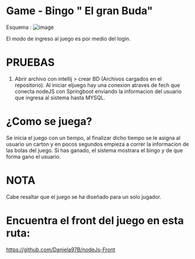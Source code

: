 # Game - Bingo " El gran Buda"

Esquema :
![image](https://user-images.githubusercontent.com/94015994/170914325-0e9dc9ac-9a65-4999-9358-17c321225615.png)

El modo de ingreso al juego es por medio del login. 

# PRUEBAS
1. Abrir archivo con intellij > crear BD (Archivos cargados en el repositorio).
   Al iniciar eljuego hay una conexion atraves de fech que conecta nodeJS con Springboot enviando la informacion del usuario que ingresa al sistema hasta MYSQL.

# ¿Como se juega?
Se inicia el juego con un tiempo, al finalizar dicho tiempo se le asigna al usuario un carton y en pocos segundos empieza a correr la informacion de las bolas del juego.
Si has ganado, el sistema mostrara el bingo y de que forma gano el usuario. 

# NOTA 
Cabe resaltar que el juego se ha diseñado para un solo jugador.

# Encuentra el front del juego en esta ruta:
https://github.com/Daniela97B/nodeJs-Front


